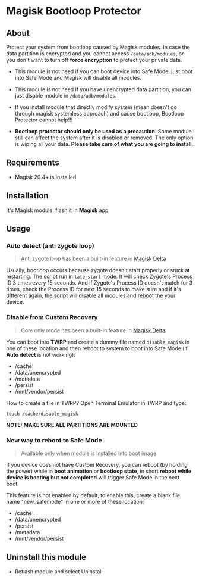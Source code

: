# Magisk Bootloop Protector

## About
Protect your system from bootloop caused by Magisk modules. In case the data partition is encrypted and you cannot access `/data/adb/modules`, or you don't want to turn off **force encryption** to protect your private data.

- This module is not need if you can boot device into Safe Mode, just boot into Safe Mode and Magisk will disable all modules.

- This module is not need if you have unencrypted data partition, you can just disable module in `/data/adb/modules`.

- If you install module that directly modify system (mean doesn't go through magisk systemless approach) and cause bootloop, Bootloop Protector cannot help!!!

- **Bootloop protector should only be used as a precaution**. Some module still can affect the system after it is disabled or removed. The only option is wiping all your data. **Please take care of what you are going to install**.

## Requirements
- Magisk 20.4+ is installed

## Installation
It's Magisk module, flash it in **Magisk** app

## Usage

### Auto detect (anti zygote loop)

> Anti zygote loop has been a built-in feature in [Magisk Delta](http://huskydg.github.io/magisk-files)

Usually, bootloop occurs because zygote doesn't start properly or stuck at restarting. The script run in `late_start` mode. It will check Zygote's Process ID 3 times every 15 seconds.  And if Zygote's Process ID doesn't match for 3 times, check the Process ID for next 15 seconds to make sure and if it's different again, the script will disable all modules and reboot the your device.

### Disable from Custom Recovery

> Core only mode has been a built-in feature in [Magisk Delta](http://huskydg.github.io/magisk-files)

You can boot into **TWRP** and create a dummy file named `disable_magisk` in one of these location and then reboot to system to boot into Safe Mode (if **Auto detect** is not working):
- /cache
- /data/unencrypted
- /metadata
- /persist
- /mnt/vendor/persist

How to create a file in TWRP? Open Terminal Emulator in TWRP and type:

```
touch /cache/disable_magisk
```

**NOTE: MAKE SURE ALL PARTITIONS ARE MOUNTED**

### New way to reboot to Safe Mode
> Available only when module is installed into boot image

If you device does not have Custom Recovery, you can reboot (by holding the power) while in **boot animation** or **bootloop state**, in short **reboot while device is booting but not completed** will trigger Safe Mode in the next boot. 

This feature is not enabled by default, to enable this, create a blank file name "new_safemode" in one or more of these location:
- /cache
- /data/unencrypted
- /persist
- /metadata
- /mnt/vendor/persist

## Uninstall this module

- Reflash module and select Uninstall
